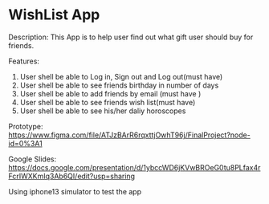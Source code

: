# WishList App

Description: This App is to help user find out what gift user should buy for friends.

Features:
1. User shell be able to Log in, Sign out and Log out(must have)
2. User shell be able to see friends birthday in number of days
3. User shell be able to add friends by email (must have )
4. User shell be able to see friends wish list(must have)
5. User shell be able to see his/her daliy horoscopes


Prototype:
https://www.figma.com/file/ATJzBArR6rqxttjOwhT96j/FinalProject?node-id=0%3A1

Google Slides:
https://docs.google.com/presentation/d/1ybccWD6jKVwBROeG0tu8PLfax4rFcrIWXKmIq3Ab6QI/edit?usp=sharing




Using iphone13 simulator to test the app 
